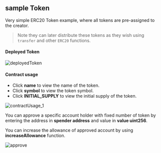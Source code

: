 ## **sample Token**

Very simple ERC20 Token example, where all tokens are pre-assigned to the creator.
> Note they can later distribute these tokens as they wish using `transfer` and other `ERC20` functions.




#### **Deployed Token**

![deployedToken](https://user-images.githubusercontent.com/9979182/55703358-065c0980-59f7-11e9-9256-d859ec6ec586.png)


#### **Contract usage**

* Click **name** to view the name of the token.
* Click **symbol** to view the token symbol.
* Click **INITIAL_SUPPLY** to view the initial supply of the token.

![contractUsage_1](https://user-images.githubusercontent.com/9979182/55703752-19230e00-59f8-11e9-8559-f6e81e9a1434.png)

You can approve a specific account holder with fixed number of token by entering the address in **spender address** and value in **value uint256**.

You can increase the allowance of approved account by using **increaseAllowance** function.

![approve](https://user-images.githubusercontent.com/9979182/55704767-a1a2ae00-59fa-11e9-978e-0382274e819a.png)
